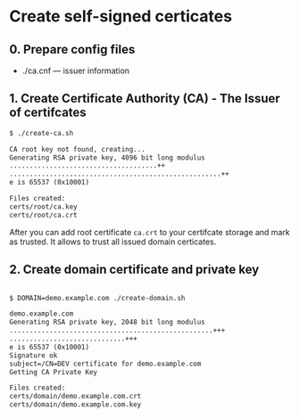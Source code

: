 # Create self-signed certicates

## 0. Prepare config files

- ./ca.cnf — issuer information

## 1. Create Certificate Authority (CA) - The Issuer of certifcates

```txt
$ ./create-ca.sh

CA root key not found, creating...
Generating RSA private key, 4096 bit long modulus
.....................................++
.....................................................++
e is 65537 (0x10001)

Files created:
certs/root/ca.key
certs/root/ca.crt
```

After you can add root certificate `ca.crt` to your certifcate storage and mark as trusted. It allows to trust all issued domain certicates.

## 2. Create domain certificate and private key

```txt

$ DOMAIN=demo.example.com ./create-domain.sh

demo.example.com
Generating RSA private key, 2048 bit long modulus
...................................................+++
.............................+++
e is 65537 (0x10001)
Signature ok
subject=/CN=DEV certificate for demo.example.com
Getting CA Private Key

Files created:
certs/domain/demo.example.com.crt
certs/domain/demo.example.com.key
```


